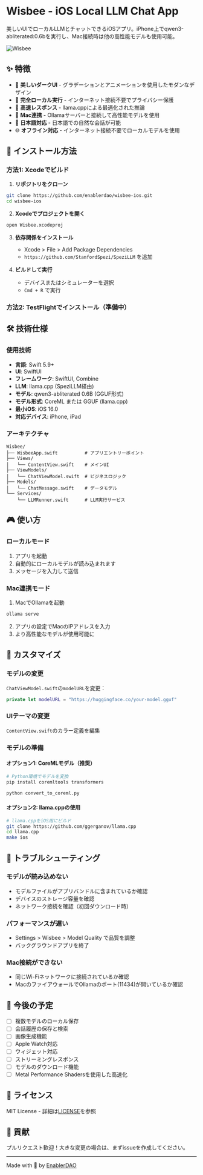 # Wisbee - iOS Local LLM Chat App

美しいUIでローカルLLMとチャットできるiOSアプリ。iPhone上でqwen3-abliterated:0.6bを実行し、Mac接続時は他の高性能モデルも使用可能。

![Wisbee](https://img.shields.io/badge/Wisbee-AI%20Chat-purple?style=for-the-badge&logo=sparkles&logoColor=white)

## ✨ 特徴

- 🎨 **美しいダークUI** - グラデーションとアニメーションを使用したモダンなデザイン
- 📱 **完全ローカル実行** - インターネット接続不要でプライバシー保護
- 🚀 **高速レスポンス** - llama.cppによる最適化された推論
- 🔄 **Mac連携** - Ollamaサーバーと接続して高性能モデルを使用
- 💬 **日本語対応** - 日本語での自然な会話が可能
- 🌐 **オフライン対応** - インターネット接続不要でローカルモデルを使用

## 📲 インストール方法

### 方法1: Xcodeでビルド

1. **リポジトリをクローン**
```bash
git clone https://github.com/enablerdao/wisbee-ios.git
cd wisbee-ios
```

2. **Xcodeでプロジェクトを開く**
```bash
open Wisbee.xcodeproj
```

3. **依存関係をインストール**
   - Xcode > File > Add Package Dependencies
   - `https://github.com/StanfordSpezi/SpeziLLM` を追加

4. **ビルドして実行**
   - デバイスまたはシミュレーターを選択
   - `Cmd + R` で実行

### 方法2: TestFlightでインストール（準備中）

## 🛠️ 技術仕様

### 使用技術
- **言語**: Swift 5.9+
- **UI**: SwiftUI
- **フレームワーク**: SwiftUI, Combine
- **LLM**: llama.cpp (SpeziLLM経由)
- **モデル**: qwen3-abliterated 0.6B (GGUF形式)
- **モデル形式**: CoreML または GGUF (llama.cpp)
- **最小iOS**: iOS 16.0
- **対応デバイス**: iPhone, iPad

### アーキテクチャ
```
Wisbee/
├── WisbeeApp.swift          # アプリエントリーポイント
├── Views/
│   └── ContentView.swift    # メインUI
├── ViewModels/
│   └── ChatViewModel.swift  # ビジネスロジック
├── Models/
│   └── ChatMessage.swift    # データモデル
└── Services/
    └── LLMRunner.swift      # LLM実行サービス
```

## 🎮 使い方

### ローカルモード
1. アプリを起動
2. 自動的にローカルモデルが読み込まれます
3. メッセージを入力して送信

### Mac連携モード
1. MacでOllamaを起動
```bash
ollama serve
```

2. アプリの設定でMacのIPアドレスを入力
3. より高性能なモデルが使用可能に

## 🔧 カスタマイズ

### モデルの変更
`ChatViewModel.swift`の`modelURL`を変更：
```swift
private let modelURL = "https://huggingface.co/your-model.gguf"
```

### UIテーマの変更
`ContentView.swift`のカラー定義を編集

### モデルの準備

#### オプション1: CoreMLモデル（推奨）
```bash
# Python環境でモデルを変換
pip install coremltools transformers

python convert_to_coreml.py
```

#### オプション2: llama.cppの使用
```bash
# llama.cppをiOS用にビルド
git clone https://github.com/ggerganov/llama.cpp
cd llama.cpp
make ios
```

## 🐛 トラブルシューティング

### モデルが読み込めない
- モデルファイルがアプリバンドルに含まれているか確認
- デバイスのストレージ容量を確認
- ネットワーク接続を確認（初回ダウンロード時）

### パフォーマンスが遅い
- Settings > Wisbee > Model Quality で品質を調整
- バックグラウンドアプリを終了

### Mac接続ができない
- 同じWi-Fiネットワークに接続されているか確認
- MacのファイアウォールでOllamaのポート(11434)が開いているか確認

## 🚀 今後の予定

- [ ] 複数モデルのローカル保存
- [ ] 会話履歴の保存と検索
- [ ] 画像生成機能
- [ ] Apple Watch対応
- [ ] ウィジェット対応
- [ ] ストリーミングレスポンス
- [ ] モデルのダウンロード機能
- [ ] Metal Performance Shadersを使用した高速化

## 📄 ライセンス

MIT License - 詳細は[LICENSE](LICENSE)を参照

## 🤝 貢献

プルリクエスト歓迎！大きな変更の場合は、まずissueを作成してください。

---

Made with 💜 by [EnablerDAO](https://github.com/enablerdao)